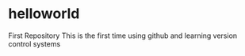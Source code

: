 # helloworld
First Repository
This is the first time using github and learning version control systems
